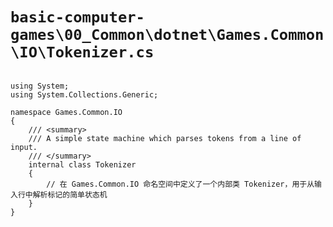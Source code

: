 # `basic-computer-games\00_Common\dotnet\Games.Common\IO\Tokenizer.cs`

```

using System; 
using System.Collections.Generic;

namespace Games.Common.IO
{
    /// <summary>
    /// A simple state machine which parses tokens from a line of input.
    /// </summary>
    internal class Tokenizer
    {
        // 在 Games.Common.IO 命名空间中定义了一个内部类 Tokenizer，用于从输入行中解析标记的简单状态机
    }
}

```